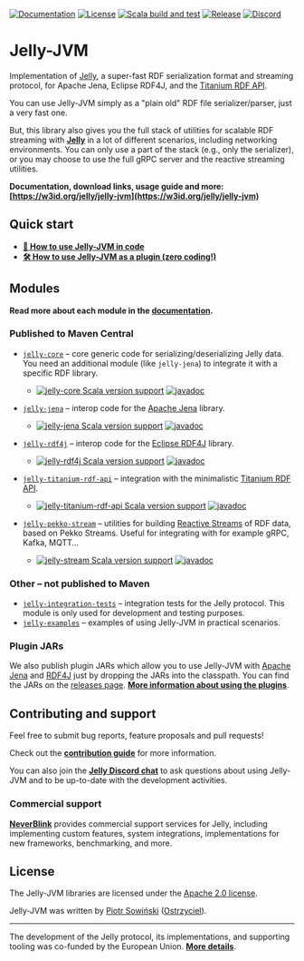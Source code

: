 [![Documentation](https://img.shields.io/website?url=https%3A%2F%2Fw3id.org%2Fjelly%2Fjelly-jvm&label=Documentation)](https://w3id.org/jelly/jelly-jvm) [![License](https://img.shields.io/badge/License-Apache%202.0-blue.svg)](https://opensource.org/licenses/Apache-2.0) [![Scala build and test](https://github.com/Jelly-RDF/jelly-jvm/actions/workflows/scala.yml/badge.svg)](https://github.com/Jelly-RDF/jelly-jvm/actions/workflows/scala.yml) [![Release](https://github.com/Jelly-RDF/jelly-jvm/actions/workflows/release.yml/badge.svg)](https://github.com/Jelly-RDF/jelly-jvm/actions/workflows/release.yml) [![Discord](https://img.shields.io/discord/1333391881404420179?label=Discord%20chat)](https://discord.gg/A8sN5XwVa5)

# Jelly-JVM

Implementation of [Jelly](https://w3id.org/jelly), a super-fast RDF serialization format and streaming protocol, for Apache Jena, Eclipse RDF4J, and the [Titanium RDF API](https://github.com/filip26/titanium-rdf-api).

You can use Jelly-JVM simply as a "plain old" RDF file serializer/parser, just a very fast one.

But, this library also gives you the full stack of utilities for scalable RDF streaming with **[Jelly](https://w3id.org/jelly)** in a lot of different scenarios, including networking environments. You can only use a part of the stack (e.g., only the serializer), or you may choose to use the full gRPC server and the reactive streaming utilities.

**Documentation, download links, usage guide and more: [https://w3id.org/jelly/jelly-jvm](https://w3id.org/jelly/jelly-jvm)**

## Quick start

* **[📃 How to use Jelly-JVM in code](https://w3id.org/jelly/jelly-jvm/dev/getting-started-devs/)**
* **[🛠️ How to use Jelly-JVM as a plugin (zero coding!)](https://w3id.org/jelly/jelly-jvm/dev/getting-started-plugins/)**

## Modules

**Read more about each module in the [documentation](https://w3id.org/jelly/jelly-jvm).**

### Published to Maven Central

- [`jelly-core`](https://github.com/Jelly-RDF/jelly-jvm/tree/main/core/src) – core generic code for serializing/deserializing Jelly data. You need an additional module (like `jelly-jena`) to integrate it with a specific RDF library. 
  - [![jelly-core Scala version support](https://index.scala-lang.org/jelly-rdf/jelly-jvm/jelly-core/latest.svg)](https://index.scala-lang.org/jelly-rdf/jelly-jvm/jelly-core) [![javadoc](https://javadoc.io/badge2/eu.ostrzyciel.jelly/jelly-core_3/javadoc.svg)](https://javadoc.io/doc/eu.ostrzyciel.jelly/jelly-core_3) 

- [`jelly-jena`](https://github.com/Jelly-RDF/jelly-jvm/tree/main/jena/src) – interop code for the [Apache Jena](https://jena.apache.org/) library.
  - [![jelly-jena Scala version support](https://index.scala-lang.org/jelly-rdf/jelly-jvm/jelly-jena/latest.svg)](https://index.scala-lang.org/jelly-rdf/jelly-jvm/jelly-jena) [![javadoc](https://javadoc.io/badge2/eu.ostrzyciel.jelly/jelly-jena_3/javadoc.svg)](https://javadoc.io/doc/eu.ostrzyciel.jelly/jelly-jena_3)

- [`jelly-rdf4j`](https://github.com/Jelly-RDF/jelly-jvm/tree/main/rdf4j/src) – interop code for the [Eclipse RDF4J](https://rdf4j.org/) library.
  - [![jelly-rdf4j Scala version support](https://index.scala-lang.org/jelly-rdf/jelly-jvm/jelly-rdf4j/latest.svg)](https://index.scala-lang.org/jelly-rdf/jelly-jvm/jelly-rdf4j) [![javadoc](https://javadoc.io/badge2/eu.ostrzyciel.jelly/jelly-rdf4j_3/javadoc.svg)](https://javadoc.io/doc/eu.ostrzyciel.jelly/jelly-rdf4j_3)

- [`jelly-titanium-rdf-api`](https://github.com/Jelly-RDF/jelly-jvm/tree/main/titanium-rdf-api/src) – integration with the minimalistic [Titanium RDF API](https://github.com/filip26/titanium-rdf-api).
  - [![jelly-titanium-rdf-api Scala version support](https://index.scala-lang.org/jelly-rdf/jelly-jvm/jelly-titanium-rdf-api/latest.svg)](https://index.scala-lang.org/jelly-rdf/jelly-jvm/jelly-titanium-rdf-api) [![javadoc](https://javadoc.io/badge2/eu.ostrzyciel.jelly/jelly-titanium-rdf-api_3/javadoc.svg)](https://javadoc.io/doc/eu.ostrzyciel.jelly/jelly-titanium-rdf-api_3)

- [`jelly-pekko-stream`](https://github.com/Jelly-RDF/jelly-jvm/tree/main/pekko-stream/src) – utilities for building [Reactive Streams](https://www.reactive-streams.org/) of RDF data, based on Pekko Streams. Useful for integrating with for example gRPC, Kafka, MQTT...
  - [![jelly-stream Scala version support](https://index.scala-lang.org/jelly-rdf/jelly-jvm/jelly-stream/latest.svg)](https://index.scala-lang.org/jelly-rdf/jelly-jvm/jelly-stream) [![javadoc](https://javadoc.io/badge2/eu.ostrzyciel.jelly/jelly-stream_3/javadoc.svg)](https://javadoc.io/doc/eu.ostrzyciel.jelly/jelly-stream_3)

<!--
- [`jelly-grpc`](https://github.com/Jelly-RDF/jelly-jvm/tree/main/grpc/src) – implementation of a gRPC client and server for the full Jelly protocol.
  - [![jelly-grpc Scala version support](https://index.scala-lang.org/jelly-rdf/jelly-jvm/jelly-grpc/latest.svg)](https://index.scala-lang.org/jelly-rdf/jelly-jvm/jelly-grpc) [![javadoc](https://javadoc.io/badge2/eu.ostrzyciel.jelly/jelly-grpc_3/javadoc.svg)](https://javadoc.io/doc/eu.ostrzyciel.jelly/jelly-grpc_3)
-->

### Other – not published to Maven

- [`jelly-integration-tests`](https://github.com/Jelly-RDF/jelly-jvm/tree/main/integration-tests/src) – integration tests for the Jelly protocol. This module is only used for development and testing purposes.
- [`jelly-examples`](https://github.com/Jelly-RDF/jelly-jvm/tree/main/examples/src) – examples of using Jelly-JVM in practical scenarios.

### Plugin JARs

We also publish plugin JARs which allow you to use Jelly-JVM with [Apache Jena](https://jena.apache.org/) and [RDF4J](https://rdf4j.org/) just by dropping the JARs into the classpath. You can find the JARs on the [releases page](https://github.com/Jelly-RDF/jelly-jvm/releases). **[More information about using the plugins](https://w3id.org/jelly/jelly-jvm/dev/getting-started-plugins/)**.

## Contributing and support

Feel free to submit bug reports, feature proposals and pull requests!

Check out the **[contribution guide](https://w3id.org/jelly/jelly-jvm/dev/contributing/)** for more information.

You can also join the **[Jelly Discord chat](https://discord.gg/A8sN5XwVa5)** to ask questions about using Jelly-JVM and to be up-to-date with the development activities.

### Commercial support

**[NeverBlink](https://neverblink.eu)** provides commercial support services for Jelly, including implementing custom features, system integrations, implementations for new frameworks, benchmarking, and more.

## License

The Jelly-JVM libraries are licensed under the [Apache 2.0 license](https://www.apache.org/licenses/LICENSE-2.0).

Jelly-JVM was written by [Piotr Sowiński](https://ostrzyciel.eu) ([Ostrzyciel](https://github.com/Ostrzyciel)).

----

The development of the Jelly protocol, its implementations, and supporting tooling was co-funded by the European Union. **[More details](https://w3id.org/jelly/dev/licensing/projects)**.
